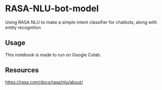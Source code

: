 # RASA-NLU-bot-model
Using RASA NLU to make a simple intent classifier for chatbots, along with entity recognition

## Usage
This notebook is made to run on Google Colab.

## Resources
https://rasa.com/docs/rasa/nlu/about/
